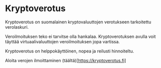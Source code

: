 # Kryptoverotus

Kryptoverotus on suomalainen kryptovaluuttojen verotukseen tarkoitettu verolaskuri.

Veroilmoituksen teko ei tarvitse olla hankalaa. Kryptoverotuksen avulla voit täyttää virtuaalivaluuttojen veroilmoituksen jopa vartissa.

Kryptoverotus on helppokäyttöinen, nopea ja reilusti hinnoiteltu.

Aloita verojen ilmoittaminen (täältä)[https://kryptoverotus.fi]
